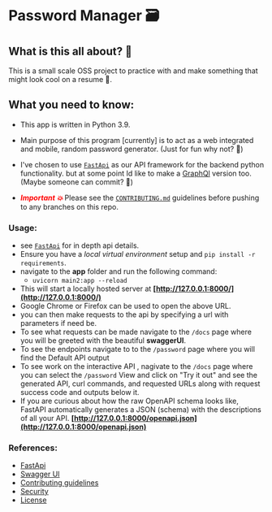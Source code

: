 # Password Manager 🗃

## What is this all about? 💬
This is a small scale OSS project to practice with and make something that might look cool on a resume 📝.<br>


## What you need to know:
- This app is written in Python 3.9. 
- Main purpose of this program \[currently\] is to act as a web integrated and mobile, random password generator. (Just for fun why not? 🙈)
 
- I've chosen to use [`FastApi`](https://fastapi.tiangolo.com/) as our API framework for the backend python functionality. but at some point Id like to make a [GraphQl](https://graphql.org/) version too. (Maybe someone can commit? 👥)

- ***<span style="color:red; ">Important 💥</span>***
Please see the [`CONTRIBUTING.md`](docs/CONTRIBUTING.md) guidelines before pushing to any branches on this repo.

### Usage:
- see [`FastApi`](https://fastapi.tiangolo.com/) for in depth api details.
- Ensure you have a *local virtual environment* setup and `pip install -r requirements`.
- navigate to the **app** folder and run the following command:
    - `uvicorn main2:app --reload`
- This will start a locally hosted server at **[http://127.0.0.1:8000/](http://127.0.0.1:8000/)**
- Google Chrome or Firefox can be used to open the above URL.
- you can then make requests to the api by specifying a url with parameters if need be.
- To see what requests can be made navigate to the `/docs` page where you will be greeted with the beautiful **swaggerUI**.
- To see the endpoints navigate to to the `/password` page where you will find the Default API output
- To see work on the interactive API , nagivate to the `/docs` page where you can select the `/password` View and click on "Try it out" and see the generated API, curl commands, and requested URLs along with request success code and outputs below it.
- If you are curious about how the raw OpenAPI schema looks like, FastAPI automatically generates a JSON (schema) with the descriptions of all your API.
**[http://127.0.0.1:8000/openapi.json](http://127.0.0.1:8000/openapi.json)**



### References:

- [FastApi](https://fastapi.tiangolo.com/)
- [Swagger UI](https://github.com/swagger-api/swagger-ui)
- [Contributing guidelines](docs/CONTRIBUTING.md)
- [Security](docs/CONTRIBUTING.md)
- [License](docs/CONTRIBUTING.md)


